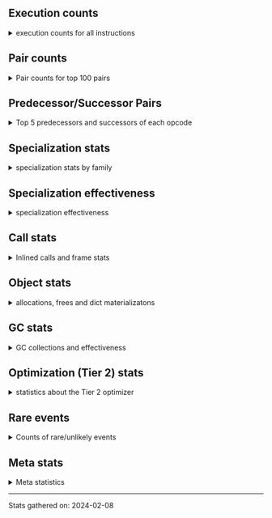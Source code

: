 ## Execution counts

<details>
<summary> execution counts for all instructions </summary>

|Name | Base Count | Head Count | Change | 
|---|---:|---:|---:|
| UNARY_INVERT | 14,773,049 | 14,643,999 | -0.9% |
| DICT_UPDATE | 72,697 | 72,244 | -0.6% |
| BEFORE_WITH | 9,109,702 | 9,072,918 | -0.4% |
| TO_BOOL_INT | 202,153,445 | 201,739,531 | -0.2% |
| CLEANUP_THROW | 1,523 | 1,520 | -0.2% |
| LOAD_FAST_CHECK | 10,703,622 | 10,684,760 | -0.2% |
| DELETE_FAST | 2,163,162 | 2,160,141 | -0.1% |
| LIST_EXTEND | 35,709,252 | 35,663,492 | -0.1% |
| LOAD_SUPER_ATTR_METHOD | 123,636,407 | 123,506,191 | -0.1% |
| CALL_PY_WITH_DEFAULTS | 210,158,041 | 209,980,456 | -0.1% |
| LOAD_ATTR_NONDESCRIPTOR_WITH_VALUES | 158,222,834 | 158,089,590 | -0.1% |
| LOAD_ATTR_PROPERTY | 89,419,535 | 89,345,965 | -0.1% |
| LOAD_FAST_AND_CLEAR | 69,140,448 | 69,084,753 | -0.1% |
| BINARY_OP | 718,306,882 | 717,762,507 | -0.1% |
| LIST_APPEND | 75,569,722 | 75,514,243 | -0.1% |
| BUILD_MAP | 119,338,926 | 119,267,205 | -0.1% |
| CALL | 1,201,656,597 | 1,200,937,478 | -0.1% |
| LOAD_ATTR | 1,372,873,701 | 1,372,174,350 | -0.1% |
| NOP | 981,212,069 | 980,723,853 | -0.0% |
| CALL_BUILTIN_CLASS | 165,416,726 | 165,336,227 | -0.0% |
| INSTRUMENTED_JUMP_BACKWARD | 10,016 | 10,012 | -0.0% |
| LOAD_GLOBAL_MODULE | 3,788,846,355 | 3,787,349,266 | -0.0% |
| BUILD_LIST | 328,673,659 | 328,551,283 | -0.0% |
| STORE_SUBSCR_DICT | 263,761,721 | 263,667,583 | -0.0% |
| INSTRUMENTED_FOR_ITER | 11,376 | 11,372 | -0.0% |
| LOAD_SUPER_ATTR | 18,389 | 18,383 | -0.0% |
| POP_JUMP_IF_NOT_NONE | 674,541,217 | 674,323,183 | -0.0% |
| FOR_ITER_LIST | 696,430,612 | 696,211,179 | -0.0% |
| UNPACK_SEQUENCE | 315,651 | 315,557 | -0.0% |
| COPY | 779,365,109 | 779,133,263 | -0.0% |
| INSTRUMENTED_POP_JUMP_IF_TRUE | 13,456 | 13,452 | -0.0% |
| CALL_PY_EXACT_ARGS | 3,317,783,852 | 3,316,854,825 | -0.0% |
| COPY_FREE_VARS | 354,559,163 | 354,462,261 | -0.0% |
| RETURN_VALUE | 4,240,869,978 | 4,239,714,244 | -0.0% |
| LOAD_ATTR_METHOD_WITH_VALUES | 2,198,024,613 | 2,197,431,770 | -0.0% |
| LOAD_ATTR_MODULE | 514,391,313 | 514,253,981 | -0.0% |
| DICT_MERGE | 36,821,396 | 36,811,729 | -0.0% |
| SWAP | 649,723,087 | 649,560,872 | -0.0% |
| UNARY_NOT | 74,929,072 | 74,910,610 | -0.0% |
| TO_BOOL_LIST | 159,386,802 | 159,347,634 | -0.0% |
| LOAD_DEREF | 727,083,636 | 726,928,353 | -0.0% |
| RETURN_CONST | 2,017,534,665 | 2,017,108,012 | -0.0% |
| FOR_ITER_TUPLE | 339,360,842 | 339,291,025 | -0.0% |
| LOAD_ATTR_INSTANCE_VALUE | 4,948,846,034 | 4,947,863,243 | -0.0% |
| JUMP_FORWARD | 551,648,844 | 551,541,803 | -0.0% |
| UNPACK_SEQUENCE_TWO_TUPLE | 355,193,496 | 355,125,303 | -0.0% |
| RESUME_CHECK | 7,140,567,823 | 7,139,219,473 | -0.0% |
| GET_ITER | 734,217,694 | 734,086,525 | -0.0% |
| POP_JUMP_IF_NONE | 445,492,916 | 445,413,931 | -0.0% |
| CALL_METHOD_DESCRIPTOR_NOARGS | 282,330,854 | 282,281,225 | -0.0% |
| CONTAINS_OP | 1,028,177,472 | 1,027,997,399 | -0.0% |
| CALL_TYPE_1 | 317,212,901 | 317,157,632 | -0.0% |
| STORE_ATTR_INSTANCE_VALUE | 1,184,666,337 | 1,184,461,633 | -0.0% |
| LOAD_ATTR_CLASS | 175,373,368 | 175,343,095 | -0.0% |
| CALL_METHOD_DESCRIPTOR_FAST | 408,988,747 | 409,058,822 | 0.0% |
| BINARY_OP_SUBTRACT_FLOAT | 111,952,632 | 111,933,641 | -0.0% |
| FOR_ITER_RANGE | 111,404,803 | 111,386,936 | -0.0% |
| MAKE_CELL | 101,801,009 | 101,784,761 | -0.0% |
| STORE_SUBSCR | 184,306,439 | 184,335,639 | 0.0% |
| POP_JUMP_IF_FALSE | 7,468,779,772 | 7,467,619,564 | -0.0% |
| YIELD_VALUE | 1,386,524,513 | 1,386,737,687 | 0.0% |
| STORE_FAST | 7,950,737,259 | 7,949,553,992 | -0.0% |
| LOAD_FAST | 29,542,634,275 | 29,538,294,972 | -0.0% |
| COMPARE_OP | 159,658,961 | 159,635,803 | -0.0% |
| BINARY_SUBSCR | 535,989,737 | 536,065,877 | 0.0% |
| FOR_ITER | 126,542,192 | 126,559,890 | 0.0% |
| LOAD_FAST_LOAD_FAST | 6,332,083,282 | 6,331,218,382 | -0.0% |
| LOAD_ATTR_METHOD_NO_DICT | 1,449,185,138 | 1,448,991,672 | -0.0% |
| LOAD_GLOBAL_BUILTIN | 4,490,866,805 | 4,490,277,124 | -0.0% |
| BINARY_OP_ADD_FLOAT | 154,967,200 | 154,947,581 | -0.0% |
| CALL_ISINSTANCE | 934,614,511 | 934,507,146 | -0.0% |
| TO_BOOL_BOOL | 3,925,658,342 | 3,925,207,875 | -0.0% |
| BUILD_TUPLE | 841,471,957 | 841,377,610 | -0.0% |
| CHECK_EXC_MATCH | 22,406,375 | 22,403,873 | -0.0% |
| ENTER_EXECUTOR | 2,596,258,723 | 2,595,973,291 | -0.0% |
| POP_EXCEPT | 23,029,807 | 23,027,298 | -0.0% |
| PUSH_EXC_INFO | 23,029,955 | 23,027,449 | -0.0% |
| POP_JUMP_IF_TRUE | 1,903,567,948 | 1,903,361,967 | -0.0% |
| PUSH_NULL | 1,307,272,386 | 1,307,135,386 | -0.0% |
| SET_FUNCTION_ATTRIBUTE | 100,803,393 | 100,792,965 | -0.0% |
| CALL_FUNCTION_EX | 187,420,369 | 187,401,244 | -0.0% |
| IMPORT_FROM | 10,478,821 | 10,477,754 | -0.0% |
| POP_TOP | 3,708,934,072 | 3,708,572,513 | -0.0% |
| IMPORT_NAME | 9,829,155 | 9,828,284 | -0.0% |
| CALL_KW | 255,582,106 | 255,559,847 | -0.0% |
| CALL_BUILTIN_FAST | 927,032,884 | 926,952,256 | -0.0% |
| COMPARE_OP_INT | 1,697,019,553 | 1,696,877,673 | -0.0% |
| MAKE_FUNCTION | 110,730,365 | 110,721,115 | -0.0% |
| RETURN_GENERATOR | 485,999,018 | 486,039,606 | 0.0% |
| RESUME | 271,556 | 271,535 | -0.0% |
| TO_BOOL | 384,821,274 | 384,794,157 | -0.0% |
| BUILD_CONST_KEY_MAP | 12,408,899 | 12,408,026 | -0.0% |
| LOAD_CONST | 7,704,890,522 | 7,704,390,551 | -0.0% |
| COMPARE_OP_STR | 314,806,424 | 314,787,262 | -0.0% |
| CALL_LIST_APPEND | 335,218,909 | 335,198,868 | -0.0% |
| CALL_BUILTIN_FAST_WITH_KEYWORDS | 110,156,867 | 110,150,337 | -0.0% |
| STORE_DEREF | 94,642,521 | 94,637,013 | -0.0% |
| CALL_METHOD_DESCRIPTOR_FAST_WITH_KEYWORDS | 26,903,023 | 26,901,632 | -0.0% |
| CALL_INTRINSIC_1 | 159,709,563 | 159,701,310 | -0.0% |
| INTERPRETER_EXIT | 2,101,269,123 | 2,101,165,324 | -0.0% |
| CALL_BUILTIN_O | 881,965,495 | 882,006,011 | 0.0% |
| CALL_METHOD_DESCRIPTOR_O | 397,962,937 | 397,946,755 | -0.0% |
| STORE_ATTR_SLOT | 1,504,907,793 | 1,504,847,945 | -0.0% |
| IS_OP | 734,076,024 | 734,100,776 | 0.0% |
| RAISE_VARARGS | 5,738,001 | 5,738,189 | 0.0% |
| COMPARE_OP_FLOAT | 182,739,443 | 182,734,164 | -0.0% |
| WITH_EXCEPT_START | 184,305 | 184,300 | -0.0% |
| TO_BOOL_NONE | 631,547,757 | 631,530,705 | -0.0% |
| BUILD_STRING | 52,642,240 | 52,640,980 | -0.0% |
| STORE_FAST_STORE_FAST | 3,022,138,754 | 3,022,069,191 | -0.0% |
| LOAD_ATTR_SLOT | 1,796,190,709 | 1,796,149,913 | -0.0% |
| SET_ADD | 932,561 | 932,581 | 0.0% |
| BINARY_SUBSCR_DICT | 623,076,937 | 623,064,280 | -0.0% |
| CALL_LEN | 426,248,944 | 426,240,364 | -0.0% |
| LOAD_GLOBAL | 20,555,537 | 20,555,159 | -0.0% |
| BUILD_SET | 1,716,121 | 1,716,091 | -0.0% |
| STORE_SUBSCR_LIST_INT | 149,101,583 | 149,099,049 | -0.0% |
| FORMAT_SIMPLE | 105,589,124 | 105,587,371 | -0.0% |
| CALL_STR_1 | 42,201,207 | 42,200,595 | -0.0% |
| STORE_FAST_LOAD_FAST | 42,788,896 | 42,788,321 | -0.0% |
| GET_AWAITABLE | 229,796,431 | 229,793,394 | -0.0% |
| DELETE_ATTR | 6,122,289 | 6,122,209 | -0.0% |
| STORE_SLICE | 35,855,288 | 35,854,839 | -0.0% |
| BINARY_OP_SUBTRACT_INT | 525,775,780 | 525,769,271 | -0.0% |
| LOAD_ATTR_NONDESCRIPTOR_NO_DICT | 94,000,675 | 94,001,818 | 0.0% |
| BINARY_OP_ADD_INT | 969,004,752 | 968,994,248 | -0.0% |
| JUMP_BACKWARD_NO_INTERRUPT | 551,664,524 | 551,658,788 | -0.0% |
| BINARY_SLICE | 289,622,670 | 289,619,706 | -0.0% |
| BUILD_SLICE | 95,912,205 | 95,911,268 | -0.0% |
| LOAD_SUPER_ATTR_ATTR | 5,310,952 | 5,310,902 | -0.0% |
| SEND_GEN | 780,210,066 | 780,203,244 | -0.0% |
| SEND | 165,328,497 | 165,327,091 | -0.0% |
| BINARY_SUBSCR_GETITEM | 194,235,297 | 194,233,692 | -0.0% |
| BINARY_SUBSCR_TUPLE_INT | 228,314,859 | 228,313,060 | -0.0% |
| END_SEND | 391,999,864 | 391,996,829 | -0.0% |
| CALL_BOUND_METHOD_EXACT_ARGS | 210,667,277 | 210,665,702 | -0.0% |
| BINARY_OP_MULTIPLY_INT | 179,330,400 | 179,329,071 | -0.0% |
| DELETE_SUBSCR | 177,647,736 | 177,646,530 | -0.0% |
| LOAD_ATTR_WITH_HINT | 433,397,673 | 433,394,921 | -0.0% |
| BINARY_SUBSCR_LIST_INT | 636,745,556 | 636,742,589 | -0.0% |
| RERAISE | 2,616,176 | 2,616,164 | -0.0% |
| TO_BOOL_STR | 80,212,717 | 80,212,351 | -0.0% |
| CALL_TUPLE_1 | 28,343,638 | 28,343,522 | -0.0% |
| UNPACK_SEQUENCE_TUPLE | 572,703,765 | 572,702,199 | -0.0% |
| EXTENDED_ARG | 289,629,271 | 289,628,481 | -0.0% |
| BEFORE_ASYNC_WITH | 3,005,926 | 3,005,920 | -0.0% |
| LOAD_ATTR_METHOD_LAZY_DICT | 85,068,316 | 85,068,160 | -0.0% |
| JUMP_BACKWARD | 164,545,369 | 164,545,085 | -0.0% |
| TO_BOOL_ALWAYS_TRUE | 276,596,696 | 276,597,097 | 0.0% |
| STORE_ATTR_WITH_HINT | 67,218,124 | 67,218,032 | -0.0% |
| BINARY_OP_MULTIPLY_FLOAT | 287,556,802 | 287,557,082 | 0.0% |
| GET_YIELD_FROM_ITER | 36,722,107 | 36,722,075 | -0.0% |
| CONVERT_VALUE | 90,302,472 | 90,302,400 | -0.0% |
| UNARY_NEGATIVE | 161,837,443 | 161,837,322 | -0.0% |
| STORE_ATTR | 67,499,296 | 67,499,247 | -0.0% |
| FOR_ITER_GEN | 222,117,251 | 222,117,094 | -0.0% |
| END_FOR | 76,206,884 | 76,206,847 | -0.0% |
| MAP_ADD | 39,820,416 | 39,820,413 | -0.0% |
| BINARY_OP_ADD_UNICODE | 93,264,594 | 93,264,588 | -0.0% |
| UNPACK_SEQUENCE_LIST | 274,452,748 | 274,452,741 | -0.0% |
| BINARY_SUBSCR_STR_INT | 484,692,511 | 484,692,499 | -0.0% |
| EXIT_INIT_CHECK | 93,512,900 | 93,512,898 | -0.0% |
| CALL_ALLOC_AND_ENTER_INIT | 95,796,142 | 95,796,140 | -0.0% |
| INSTRUMENTED_POP_JUMP_IF_FALSE | 38,888,640 | 38,888,640 | 0.0% |
| INSTRUMENTED_RESUME | 38,866,420 | 38,866,420 | 0.0% |
| INSTRUMENTED_RETURN_VALUE | 38,857,520 | 38,857,520 | 0.0% |
| LOAD_NAME | 13,239,127 | 13,239,127 | 0.0% |
| BINARY_OP_INPLACE_ADD_UNICODE | 8,739,097 | 8,739,097 | 0.0% |
| STORE_GLOBAL | 8,199,940 | 8,199,940 | 0.0% |
| GET_ANEXT | 8,000,960 | 8,000,960 | 0.0% |
| END_ASYNC_FOR | 8,000,000 | 8,000,000 | 0.0% |
| GET_AITER | 8,000,000 | 8,000,000 | 0.0% |
| UNPACK_EX | 1,129,822 | 1,129,822 | 0.0% |
| STORE_NAME | 401,296 | 401,296 | 0.0% |
| SET_UPDATE | 88,668 | 88,668 | 0.0% |
| LOAD_BUILD_CLASS | 19,846 | 19,846 | 0.0% |
| INSTRUMENTED_RETURN_CONST | 7,200 | 7,200 | 0.0% |
| LOAD_LOCALS | 2,260 | 2,260 | 0.0% |
| LOAD_FROM_DICT_OR_DEREF | 2,240 | 2,240 | 0.0% |
| DELETE_NAME | 900 | 900 | 0.0% |
| FORMAT_WITH_SPEC | 840 | 840 | 0.0% |
| INSTRUMENTED_POP_JUMP_IF_NONE | 720 | 720 | 0.0% |
| SETUP_ANNOTATIONS | 544 | 544 | 0.0% |
| INSTRUMENTED_JUMP_FORWARD | 400 | 400 | 0.0% |
| INSTRUMENTED_POP_JUMP_IF_NOT_NONE | 400 | 400 | 0.0% |
| CALL_INTRINSIC_2 | 80 | 80 | 0.0% |


</details>

## Pair counts

<details>
<summary> Pair counts for top 100 pairs </summary>

Not included in comparative output.


</details>

## Predecessor/Successor Pairs

<details>
<summary> Top 5 predecessors and successors of each opcode </summary>

Not included in comparative output.


</details>

## Specialization stats

<details>
<summary> specialization stats by family </summary>

### BINARY_OP

<details>
<summary> specialization stats for BINARY_OP family </summary>

|Kind | Base Count | Base Ratio | Head Count | Head Ratio | Change | 
|---|---:|---:|---:|---:|---:|
|     deferred | 765,104,507 | 25.1% | 764,560,444 | 25.1% | -0.1% |
|          hit | 2,281,296,959 | 74.8% | 2,281,240,303 | 74.8% | -0.0% |
|         miss | 49,294,298 | 1.6% | 49,294,276 | 1.6% | -0.0% |

| | Base Count | Base Ratio | Head Count | Head Ratio | Change | 
|---|---:|---:|---:|---:|---:|
| Failure | 1,517,931 | 60.8% | 1,517,723 | 60.8% | -0.0% |
| Success | 978,742 | 39.2% | 978,616 | 39.2% | -0.0% |

|Failure kind | Base Count | Base Ratio | Head Count | Head Ratio | Change | 
|---|---:|---:|---:|---:|---:|
| power | 5,742 | 0.4% | 5,721 | 0.4% | -0.4% |
| or | 17,741 | 1.2% | 17,698 | 1.2% | -0.2% |
| and int | 49,395 | 3.3% | 49,322 | 3.2% | -0.1% |
| true divide different types | 12,253 | 0.8% | 12,243 | 0.8% | -0.1% |
| rshift | 14,780 | 1.0% | 14,769 | 1.0% | -0.1% |
| and other | 1,716 | 0.1% | 1,715 | 0.1% | -0.1% |
| true divide float | 5,766 | 0.4% | 5,763 | 0.4% | -0.1% |
| lshift | 18,014 | 1.2% | 18,005 | 1.2% | -0.0% |
| floor divide | 32,744 | 2.2% | 32,732 | 2.2% | -0.0% |
| xor | 9,926 | 0.7% | 9,923 | 0.7% | -0.0% |
| true divide other | 3,501 | 0.2% | 3,500 | 0.2% | -0.0% |
| add different types | 182,046 | 12.0% | 182,032 | 12.0% | -0.0% |
| add other | 61,830 | 4.1% | 61,833 | 4.1% | 0.0% |
| remainder | 52,913 | 3.5% | 52,911 | 3.5% | -0.0% |
| multiply different types | 246,699 | 16.3% | 246,692 | 16.3% | -0.0% |
| subtract different types | 784,192 | 51.7% | 784,191 | 51.7% | -0.0% |
| subtract other | 12,834 | 0.8% | 12,834 | 0.8% | 0.0% |
| multiply other | 5,300 | 0.3% | 5,300 | 0.3% | 0.0% |
| and different types | 539 | 0.0% | 539 | 0.0% | 0.0% |


</details>

### BINARY_SLICE

<details>
<summary> specialization stats for BINARY_SLICE family </summary>


</details>

### BINARY_SUBSCR

<details>
<summary> specialization stats for BINARY_SUBSCR family </summary>

|Kind | Base Count | Base Ratio | Head Count | Head Ratio | Change | 
|---|---:|---:|---:|---:|---:|
|     deferred | 540,370,820 | 20.0% | 540,446,935 | 20.0% | 0.0% |
|          hit | 2,162,289,049 | 80.0% | 2,162,270,028 | 80.0% | -0.0% |
|         miss | 4,776,111 | 0.2% | 4,776,092 | 0.2% | -0.0% |

| | Base Count | Base Ratio | Head Count | Head Ratio | Change | 
|---|---:|---:|---:|---:|---:|
| Failure | 205,593 | 52.0% | 205,617 | 52.1% | 0.0% |
| Success | 189,435 | 48.0% | 189,417 | 47.9% | -0.0% |

|Failure kind | Base Count | Base Ratio | Head Count | Head Ratio | Change | 
|---|---:|---:|---:|---:|---:|
| tuple slice | 86 | 0.0% | 83 | 0.0% | -3.5% |
| other | 56,968 | 27.7% | 56,997 | 27.7% | 0.1% |
| buffer int | 21,740 | 10.6% | 21,741 | 10.6% | 0.0% |
| out of range | 74,363 | 36.2% | 74,360 | 36.2% | -0.0% |
| array int | 36,680 | 17.8% | 36,680 | 17.8% | 0.0% |
| list slice | 6,360 | 3.1% | 6,360 | 3.1% | 0.0% |
| sequence int | 4,280 | 2.1% | 4,280 | 2.1% | 0.0% |
| code complex parameters | 4,136 | 2.0% | 4,136 | 2.0% | 0.0% |
| buffer slice | 880 | 0.4% | 880 | 0.4% | 0.0% |
| string slice | 100 | 0.0% | 100 | 0.0% | 0.0% |


</details>

### CALL

<details>
<summary> specialization stats for CALL family </summary>

|Kind | Base Count | Base Ratio | Head Count | Head Ratio | Change | 
|---|---:|---:|---:|---:|---:|
|         miss | 243,260,325 | 2.3% | 243,489,991 | 2.3% | 0.1% |
|     deferred | 1,438,925,773 | 13.7% | 1,438,432,230 | 13.7% | -0.0% |
|          hit | 9,080,819,373 | 86.3% | 9,079,163,702 | 86.3% | -0.0% |
|        deopt | 22,840 | 0.0% | 22,840 | 0.0% | 0.0% |

| | Base Count | Base Ratio | Head Count | Head Ratio | Change | 
|---|---:|---:|---:|---:|---:|
| Success | 5,100,456 | 85.1% | 5,104,683 | 85.1% | 0.1% |
| Failure | 890,693 | 14.9% | 890,556 | 14.9% | -0.0% |

|Failure kind | Base Count | Base Ratio | Head Count | Head Ratio | Change | 
|---|---:|---:|---:|---:|---:|
| method wrapper | 7,776 | 0.9% | 7,737 | 0.9% | -0.5% |
| metaclass | 37,527 | 4.2% | 37,580 | 4.2% | 0.1% |
| bound method | 13,367 | 1.5% | 13,352 | 1.5% | -0.1% |
| operator wrapper | 6,004 | 0.7% | 5,998 | 0.7% | -0.1% |
| class mutable | 21,581 | 2.4% | 21,560 | 2.4% | -0.1% |
| cfunc varargs keywords | 28,341 | 3.2% | 28,320 | 3.2% | -0.1% |
| other | 37,442 | 4.2% | 37,420 | 4.2% | -0.1% |
| cfunc varargs | 11,817 | 1.3% | 11,822 | 1.3% | 0.0% |
| cfunc noargs | 66,654 | 7.5% | 66,629 | 7.5% | -0.0% |
| meth descr varargs keywords | 18,390 | 2.1% | 18,384 | 2.1% | -0.0% |
| code complex parameters | 158,140 | 17.8% | 158,108 | 17.8% | -0.0% |
| meth descr varargs | 62,896 | 7.1% | 62,907 | 7.1% | 0.0% |
| meth descr method fastcall keywords | 200,172 | 22.5% | 200,152 | 22.5% | -0.0% |
| class no vectorcall | 66,272 | 7.4% | 66,273 | 7.4% | 0.0% |
| no dict | 102,776 | 11.5% | 102,776 | 11.5% | 0.0% |
| init not python | 16,386 | 1.8% | 16,386 | 1.8% | 0.0% |
| cmethod | 13,140 | 1.5% | 13,140 | 1.5% | 0.0% |
| init not simple | 10,018 | 1.1% | 10,018 | 1.1% | 0.0% |
| wrong number arguments | 9,154 | 1.0% | 9,154 | 1.0% | 0.0% |
| str | 2,840 | 0.3% | 2,840 | 0.3% | 0.0% |
| out of versions | 160 | 0.0% | 160 | 0.0% | 0.0% |


</details>

### COMPARE_OP

<details>
<summary> specialization stats for COMPARE_OP family </summary>

|Kind | Base Count | Base Ratio | Head Count | Head Ratio | Change | 
|---|---:|---:|---:|---:|---:|
|         miss | 1,912,682 | 0.1% | 1,920,111 | 0.1% | 0.4% |
|     deferred | 161,247,753 | 6.8% | 161,231,251 | 6.8% | -0.0% |
|          hit | 2,192,652,738 | 93.1% | 2,192,478,988 | 93.1% | -0.0% |

| | Base Count | Base Ratio | Head Count | Head Ratio | Change | 
|---|---:|---:|---:|---:|---:|
| Failure | 224,634 | 69.4% | 225,308 | 69.4% | 0.3% |
| Success | 99,256 | 30.6% | 99,355 | 30.6% | 0.1% |

|Failure kind | Base Count | Base Ratio | Head Count | Head Ratio | Change | 
|---|---:|---:|---:|---:|---:|
| big int | 62,159 | 27.7% | 62,838 | 27.9% | 1.1% |
| long float | 1,593 | 0.7% | 1,585 | 0.7% | -0.5% |
| bool | 5,029 | 2.2% | 5,043 | 2.2% | 0.3% |
| tuple | 14,402 | 6.4% | 14,382 | 6.4% | -0.1% |
| other | 24,338 | 10.8% | 24,352 | 10.8% | 0.1% |
| float long | 16,899 | 7.5% | 16,892 | 7.5% | -0.0% |
| different types | 50,070 | 22.3% | 50,075 | 22.2% | 0.0% |
| baseobject | 30,648 | 13.6% | 30,645 | 13.6% | -0.0% |
| string | 10,560 | 4.7% | 10,560 | 4.7% | 0.0% |
| bytes | 3,960 | 1.8% | 3,960 | 1.8% | 0.0% |
| list | 3,153 | 1.4% | 3,153 | 1.4% | 0.0% |
| set | 1,823 | 0.8% | 1,823 | 0.8% | 0.0% |


</details>

### FOR_ITER

<details>
<summary> specialization stats for FOR_ITER family </summary>

|Kind | Base Count | Base Ratio | Head Count | Head Ratio | Change | 
|---|---:|---:|---:|---:|---:|
|          hit | 1,231,034,273 | 82.3% | 1,230,753,469 | 82.3% | -0.0% |
|         miss | 138,279,235 | 9.2% | 138,252,765 | 9.2% | -0.0% |
|     deferred | 262,000,493 | 17.5% | 261,993,010 | 17.5% | -0.0% |

| | Base Count | Base Ratio | Head Count | Head Ratio | Change | 
|---|---:|---:|---:|---:|---:|
| Failure | 160,579 | 5.7% | 159,814 | 5.7% | -0.5% |
| Success | 2,660,355 | 94.3% | 2,659,831 | 94.3% | -0.0% |

|Failure kind | Base Count | Base Ratio | Head Count | Head Ratio | Change | 
|---|---:|---:|---:|---:|---:|
| dict items | 61,519 | 38.3% | 60,740 | 38.0% | -1.3% |
| set | 24,496 | 15.3% | 24,509 | 15.3% | 0.1% |
| enumerate | 15,269 | 9.5% | 15,270 | 9.6% | 0.0% |
| zip | 13,352 | 8.3% | 13,352 | 8.4% | 0.0% |
| seq iter | 10,460 | 6.5% | 10,460 | 6.5% | 0.0% |
| dict keys | 7,196 | 4.5% | 7,196 | 4.5% | 0.0% |
| other | 7,059 | 4.4% | 7,059 | 4.4% | 0.0% |
| reversed list | 6,085 | 3.8% | 6,085 | 3.8% | 0.0% |
| dict values | 5,690 | 3.5% | 5,690 | 3.6% | 0.0% |
| itertools | 4,851 | 3.0% | 4,851 | 3.0% | 0.0% |
| ascii string | 2,440 | 1.5% | 2,440 | 1.5% | 0.0% |
| map | 1,320 | 0.8% | 1,320 | 0.8% | 0.0% |
| bytes | 520 | 0.3% | 520 | 0.3% | 0.0% |
| callable | 282 | 0.2% | 282 | 0.2% | 0.0% |
| string | 40 | 0.0% | 40 | 0.0% | 0.0% |


</details>

### LOAD_ATTR

<details>
<summary> specialization stats for LOAD_ATTR family </summary>

|Kind | Base Count | Base Ratio | Head Count | Head Ratio | Change | 
|---|---:|---:|---:|---:|---:|
|     deferred | 2,146,510,323 | 16.1% | 2,145,799,594 | 16.1% | -0.0% |
|        deopt | 1,816,849 | 0.0% | 1,817,226 | 0.0% | 0.0% |
|          hit | 11,151,774,441 | 83.8% | 11,149,600,294 | 83.8% | -0.0% |
|         miss | 790,345,767 | 5.9% | 790,333,834 | 5.9% | -0.0% |

| | Base Count | Base Ratio | Head Count | Head Ratio | Change | 
|---|---:|---:|---:|---:|---:|
| Failure | 1,078,090 | 6.5% | 1,077,819 | 6.5% | -0.0% |
| Success | 15,631,055 | 93.5% | 15,630,771 | 93.5% | -0.0% |

|Failure kind | Base Count | Base Ratio | Head Count | Head Ratio | Change | 
|---|---:|---:|---:|---:|---:|
| non overriding descriptor | 11,125 | 1.0% | 11,107 | 1.0% | -0.2% |
| class attr simple | 6,043 | 0.6% | 6,034 | 0.6% | -0.1% |
| not managed dict | 126,440 | 11.7% | 126,371 | 11.7% | -0.1% |
| overridden | 18,515 | 1.7% | 18,506 | 1.7% | -0.0% |
| shadowed | 96,852 | 9.0% | 96,822 | 9.0% | -0.0% |
| metaclass attribute | 233,074 | 21.6% | 233,010 | 21.6% | -0.0% |
| mutable class | 68,257 | 6.3% | 68,241 | 6.3% | -0.0% |
| has managed dict | 312,982 | 29.0% | 312,931 | 29.0% | -0.0% |
| class method obj | 23,148 | 2.1% | 23,147 | 2.1% | -0.0% |
| method | 138,096 | 12.8% | 138,092 | 12.8% | -0.0% |
| class attr descriptor | 16,640 | 1.5% | 16,640 | 1.5% | 0.0% |
| module attr not found | 10,682 | 1.0% | 10,682 | 1.0% | 0.0% |
| not in keys | 7,260 | 0.7% | 7,260 | 0.7% | 0.0% |
| non object slot | 3,580 | 0.3% | 3,580 | 0.3% | 0.0% |
| builtin class method | 2,997 | 0.3% | 2,997 | 0.3% | 0.0% |
| out of versions | 2,339 | 0.2% | 2,339 | 0.2% | 0.0% |
| property | 60 | 0.0% | 60 | 0.0% | 0.0% |


</details>

### LOAD_GLOBAL

<details>
<summary> specialization stats for LOAD_GLOBAL family </summary>

|Kind | Base Count | Base Ratio | Head Count | Head Ratio | Change | 
|---|---:|---:|---:|---:|---:|
|         miss | 317,310 | 0.0% | 316,306 | 0.0% | -0.3% |
|          hit | 8,279,395,850 | 99.7% | 8,277,310,084 | 99.7% | -0.0% |
|     deferred | 20,326,145 | 0.2% | 20,324,958 | 0.2% | -0.0% |
|        deopt | 9,342 | 0.0% | 9,342 | 0.0% | 0.0% |

| | Base Count | Base Ratio | Head Count | Head Ratio | Change | 
|---|---:|---:|---:|---:|---:|
| Success | 546,702 | 100.0% | 546,507 | 100.0% | -0.0% |
| Failure | 0 | 0.0% | 0 | 0.0% |  |


</details>

### LOAD_SUPER_ATTR

<details>
<summary> specialization stats for LOAD_SUPER_ATTR family </summary>

|Kind | Base Count | Base Ratio | Head Count | Head Ratio | Change | 
|---|---:|---:|---:|---:|---:|
|          hit | 128,947,359 | 100.0% | 128,817,093 | 100.0% | -0.1% |
|     deferred | 9,271 | 0.0% | 9,266 | 0.0% | -0.1% |

| | Base Count | Base Ratio | Head Count | Head Ratio | Change | 
|---|---:|---:|---:|---:|---:|
| Success | 9,118 | 100.0% | 9,117 | 100.0% | -0.0% |
| Failure | 0 | 0.0% | 0 | 0.0% |  |


</details>

### POP_JUMP_IF_FALSE

<details>
<summary> specialization stats for POP_JUMP_IF_FALSE family </summary>


</details>

### POP_JUMP_IF_NONE

<details>
<summary> specialization stats for POP_JUMP_IF_NONE family </summary>


</details>

### POP_JUMP_IF_NOT_NONE

<details>
<summary> specialization stats for POP_JUMP_IF_NOT_NONE family </summary>


</details>

### POP_JUMP_IF_TRUE

<details>
<summary> specialization stats for POP_JUMP_IF_TRUE family </summary>


</details>

### SEND

<details>
<summary> specialization stats for SEND family </summary>

|Kind | Base Count | Base Ratio | Head Count | Head Ratio | Change | 
|---|---:|---:|---:|---:|---:|
|          hit | 780,179,166 | 82.5% | 780,172,344 | 82.5% | -0.0% |
|     deferred | 165,300,598 | 17.5% | 165,299,189 | 17.5% | -0.0% |
|         miss | 30,900 | 0.0% | 30,900 | 0.0% | 0.0% |

| | Base Count | Base Ratio | Head Count | Head Ratio | Change | 
|---|---:|---:|---:|---:|---:|
| Failure | 52,588 | 89.4% | 52,591 | 89.4% | 0.0% |
| Success | 6,211 | 10.6% | 6,211 | 10.6% | 0.0% |

|Failure kind | Base Count | Base Ratio | Head Count | Head Ratio | Change | 
|---|---:|---:|---:|---:|---:|
| other | 15,908 | 30.3% | 15,911 | 30.3% | 0.0% |
| async generator send | 33,180 | 63.1% | 33,180 | 63.1% | 0.0% |
| list | 3,260 | 6.2% | 3,260 | 6.2% | 0.0% |
| dict keys | 240 | 0.5% | 240 | 0.5% | 0.0% |


</details>

### STORE_ATTR

<details>
<summary> specialization stats for STORE_ATTR family </summary>

|Kind | Base Count | Base Ratio | Head Count | Head Ratio | Change | 
|---|---:|---:|---:|---:|---:|
|          hit | 2,549,251,862 | 90.3% | 2,549,001,807 | 90.3% | -0.0% |
|         miss | 207,540,392 | 7.3% | 207,525,803 | 7.3% | -0.0% |
|     deferred | 270,893,814 | 9.6% | 270,879,438 | 9.6% | -0.0% |

| | Base Count | Base Ratio | Head Count | Head Ratio | Change | 
|---|---:|---:|---:|---:|---:|
| Success | 4,048,727 | 97.7% | 4,048,471 | 97.7% | -0.0% |
| Failure | 97,147 | 2.3% | 97,141 | 2.3% | -0.0% |

|Failure kind | Base Count | Base Ratio | Head Count | Head Ratio | Change | 
|---|---:|---:|---:|---:|---:|
| not managed dict | 2,674 | 2.8% | 2,668 | 2.7% | -0.2% |
| class attr simple | 45,859 | 47.2% | 45,859 | 47.2% | 0.0% |
| not in dict | 15,905 | 16.4% | 15,905 | 16.4% | 0.0% |
| overriding descriptor | 10,480 | 10.8% | 10,480 | 10.8% | 0.0% |
| not in keys | 7,761 | 8.0% | 7,761 | 8.0% | 0.0% |
| overridden | 5,172 | 5.3% | 5,172 | 5.3% | 0.0% |
| property | 4,020 | 4.1% | 4,020 | 4.1% | 0.0% |
| no dict | 3,120 | 3.2% | 3,120 | 3.2% | 0.0% |
| method | 1,540 | 1.6% | 1,540 | 1.6% | 0.0% |
| out of versions | 596 | 0.6% | 596 | 0.6% | 0.0% |
| mutable class | 20 | 0.0% | 20 | 0.0% | 0.0% |


</details>

### STORE_SLICE

<details>
<summary> specialization stats for STORE_SLICE family </summary>


</details>

### STORE_SUBSCR

<details>
<summary> specialization stats for STORE_SUBSCR family </summary>

|Kind | Base Count | Base Ratio | Head Count | Head Ratio | Change | 
|---|---:|---:|---:|---:|---:|
|          hit | 412,860,424 | 69.1% | 412,763,752 | 69.1% | -0.0% |
|     deferred | 184,200,237 | 30.8% | 184,229,432 | 30.9% | 0.0% |
|         miss | 2,880 | 0.0% | 2,880 | 0.0% | 0.0% |

| | Base Count | Base Ratio | Head Count | Head Ratio | Change | 
|---|---:|---:|---:|---:|---:|
| Success | 16,213 | 14.9% | 16,207 | 14.9% | -0.0% |
| Failure | 92,869 | 85.1% | 92,880 | 85.1% | 0.0% |

|Failure kind | Base Count | Base Ratio | Head Count | Head Ratio | Change | 
|---|---:|---:|---:|---:|---:|
| dict subclass no override | 27,064 | 29.1% | 27,076 | 29.2% | 0.0% |
| py simple | 42,737 | 46.0% | 42,736 | 46.0% | -0.0% |
| array int | 16,840 | 18.1% | 16,840 | 18.1% | 0.0% |
| out of range | 3,668 | 3.9% | 3,668 | 3.9% | 0.0% |
| bytearray int | 1,760 | 1.9% | 1,760 | 1.9% | 0.0% |
| other | 800 | 0.9% | 800 | 0.9% | 0.0% |


</details>

### TO_BOOL

<details>
<summary> specialization stats for TO_BOOL family </summary>

|Kind | Base Count | Base Ratio | Head Count | Head Ratio | Change | 
|---|---:|---:|---:|---:|---:|
|          hit | 5,144,999,332 | 90.9% | 5,144,078,672 | 90.9% | -0.0% |
|     deferred | 512,002,103 | 9.0% | 511,975,166 | 9.0% | -0.0% |
|         miss | 130,556,427 | 2.3% | 130,556,521 | 2.3% | 0.0% |

| | Base Count | Base Ratio | Head Count | Head Ratio | Change | 
|---|---:|---:|---:|---:|---:|
| Success | 2,689,298 | 79.7% | 2,689,226 | 79.7% | -0.0% |
| Failure | 686,300 | 20.3% | 686,286 | 20.3% | -0.0% |

|Failure kind | Base Count | Base Ratio | Head Count | Head Ratio | Change | 
|---|---:|---:|---:|---:|---:|
| float | 2,601 | 0.4% | 2,600 | 0.4% | -0.0% |
| set | 32,716 | 4.8% | 32,713 | 4.8% | -0.0% |
| tuple | 112,373 | 16.4% | 112,363 | 16.4% | -0.0% |
| bytes | 28,858 | 4.2% | 28,860 | 4.2% | 0.0% |
| dict | 36,772 | 5.4% | 36,771 | 5.4% | -0.0% |
| mapping | 98,448 | 14.3% | 98,446 | 14.3% | -0.0% |
| other | 172,572 | 25.1% | 172,573 | 25.1% | 0.0% |
| number | 183,762 | 26.8% | 183,762 | 26.8% | 0.0% |
| sequence | 16,538 | 2.4% | 16,538 | 2.4% | 0.0% |
| bytearray | 1,240 | 0.2% | 1,240 | 0.2% | 0.0% |
| memory view | 420 | 0.1% | 420 | 0.1% | 0.0% |


</details>

### UNPACK_SEQUENCE

<details>
<summary> specialization stats for UNPACK_SEQUENCE family </summary>

|Kind | Base Count | Base Ratio | Head Count | Head Ratio | Change | 
|---|---:|---:|---:|---:|---:|
|          hit | 1,199,498,549 | 99.7% | 1,199,428,783 | 99.7% | -0.0% |
|     deferred | 3,068,851 | 0.3% | 3,068,794 | 0.3% | -0.0% |
|         miss | 2,851,460 | 0.2% | 2,851,460 | 0.2% | 0.0% |

| | Base Count | Base Ratio | Head Count | Head Ratio | Change | 
|---|---:|---:|---:|---:|---:|
| Failure | 2,439 | 2.5% | 2,438 | 2.5% | -0.0% |
| Success | 95,821 | 97.5% | 95,785 | 97.5% | -0.0% |

|Failure kind | Base Count | Base Ratio | Head Count | Head Ratio | Change | 
|---|---:|---:|---:|---:|---:|
| sequence | 1,438 | 59.0% | 1,437 | 58.9% | -0.1% |
| iterator | 621 | 25.5% | 621 | 25.5% | 0.0% |
| other | 380 | 15.6% | 380 | 15.6% | 0.0% |


</details>


</details>

## Specialization effectiveness

<details>
<summary> specialization effectiveness </summary>

|Instructions | Base Count | Base Ratio | Head Count | Head Ratio | Change | 
|---|---:|---:|---:|---:|---:|
| Not specialized | 15,755,732,964 | 10.1% | 15,752,174,328 | 10.1% | -0.0% |
| Specialized hits | 53,529,978,938 | 34.5% | 53,520,711,956 | 34.5% | -0.0% |
| Basic | 84,452,507,681 | 54.4% | 84,441,024,352 | 54.4% | -0.0% |
| Specialized misses | 1,569,679,304 | 1.0% | 1,569,862,597 | 1.0% | 0.0% |

### Deferred by instruction

<details>
<summary> deferred by instruction </summary>

|Name | Base Count | Base Ratio | Head Count | Head Ratio | Change | 
|---|---:|---:|---:|---:|---:|
| BINARY_OP | 765,104,507 | 11.8% | 764,560,444 | 11.8% | -0.1% |
| CALL | 1,438,925,773 | 22.2% | 1,438,432,230 | 22.2% | -0.0% |
| LOAD_ATTR | 2,146,510,323 | 33.2% | 2,145,799,594 | 33.2% | -0.0% |
| STORE_SUBSCR | 184,200,237 | 2.8% | 184,229,432 | 2.8% | 0.0% |
| BINARY_SUBSCR | 540,370,820 | 8.4% | 540,446,935 | 8.4% | 0.0% |
| COMPARE_OP | 161,247,753 | 2.5% | 161,231,251 | 2.5% | -0.0% |
| STORE_ATTR | 270,893,814 | 4.2% | 270,879,438 | 4.2% | -0.0% |
| TO_BOOL | 512,002,103 | 7.9% | 511,975,166 | 7.9% | -0.0% |
| FOR_ITER | 262,000,493 | 4.0% | 261,993,010 | 4.1% | -0.0% |
| SEND | 165,300,598 | 2.6% | 165,299,189 | 2.6% | -0.0% |


</details>

### Misses by instruction

<details>
<summary> misses by instruction </summary>

|Name | Base Count | Base Ratio | Head Count | Head Ratio | Change | 
|---|---:|---:|---:|---:|---:|
| FOR_ITER_LIST | 69,152,757 | 4.4% | 69,136,987 | 4.4% | -0.0% |
| FOR_ITER_TUPLE | 69,113,438 | 4.4% | 69,102,738 | 4.4% | -0.0% |
| STORE_ATTR_SLOT | 98,807,744 | 6.3% | 98,793,223 | 6.3% | -0.0% |
| LOAD_ATTR_SLOT | 111,453,602 | 7.1% | 111,441,504 | 7.1% | -0.0% |
| CALL_PY_EXACT_ARGS | 122,266,760 | 7.8% | 122,271,889 | 7.8% | 0.0% |
| LOAD_ATTR_METHOD_WITH_VALUES | 232,022,509 | 14.8% | 232,021,358 | 14.8% | -0.0% |
| LOAD_ATTR_NONDESCRIPTOR_WITH_VALUES | 69,574,517 | 4.4% | 69,574,261 | 4.4% | -0.0% |
| TO_BOOL_NONE | 63,917,921 | 4.1% | 63,917,699 | 4.1% | -0.0% |
| LOAD_ATTR_INSTANCE_VALUE | 308,687,675 | 19.7% | 308,687,947 | 19.7% | 0.0% |
| STORE_ATTR_INSTANCE_VALUE | 108,673,687 | 6.9% | 108,673,668 | 6.9% | -0.0% |


</details>


</details>

## Call stats

<details>
<summary> Inlined calls and frame stats </summary>

| | Base Count | Base Ratio | Head Count | Head Ratio | Change | 
|---|---:|---:|---:|---:|---:|
| Calls via PyEval_EvalFrame (function ex) | 27,749,071 | 0.4% | 27,741,680 | 0.4% | -0.0% |
| Calls via PyEval_EvalFrame (function vectorcall) | 1,248,621,980 | 16.5% | 1,248,301,599 | 16.5% | -0.0% |
| Calls via PyEval_EvalFrame (vector) | 1,253,936,630 | 16.6% | 1,253,616,249 | 16.6% | -0.0% |
| Calls via PyEval_EvalFrame (generator) | 850,530,391 | 11.2% | 850,746,961 | 11.2% | 0.0% |
| Calls to Python functions inlined | 5,465,835,796 | 72.2% | 5,464,588,198 | 72.2% | -0.0% |
| Frames pushed | 4,989,387,208 | 65.9% | 4,988,335,981 | 65.9% | -0.0% |
| Calls via PyEval_EvalFrame (api) | 235,238,205 | 3.1% | 235,198,617 | 3.1% | -0.0% |
| Frame objects created | 85,847,410 | 1.1% | 85,842,968 | 1.1% | -0.0% |
| Calls to PyEval_EvalDefault | 2,104,467,021 | 27.8% | 2,104,363,210 | 27.8% | -0.0% |
| Calls via PyEval_EvalFrame (total) | 2,104,467,021 | 27.8% | 2,104,363,210 | 27.8% | -0.0% |
| Calls via PyEval_EvalFrame (method) | 213,002,713 | 2.8% | 212,993,015 | 2.8% | -0.0% |
| Calls via PyEval_EvalFrame (slot) | 341,365,848 | 4.5% | 341,359,367 | 4.5% | -0.0% |
| Calls via PyEval_EvalFrame (legacy) | 5,294,804 | 0.1% | 5,294,804 | 0.1% | 0.0% |
| Calls via PyEval_EvalFrame (build class) | 19,846 | 0.0% | 19,846 | 0.0% | 0.0% |


</details>

## Object stats

<details>
<summary> allocations, frees and dict materializatons </summary>

| | Base Count | Base Ratio | Head Count | Head Ratio | Change | 
|---|---:|---:|---:|---:|---:|
| Method cache dunder misses | 10,258,184 |  | 10,829,365 |  | 5.6% |
| Method cache collisions | 92,068,149 |  | 94,791,021 |  | 3.0% |
| Method cache misses | 89,419,860 |  | 91,571,292 |  | 2.4% |
| Method cache hits | 2,990,476,784 |  | 2,987,539,735 |  | -0.1% |
| New values | 75,072,279 |  | 74,998,943 |  | -0.1% |
| Method cache dunder hits | 3,304,008,047 |  | 3,303,316,763 |  | -0.0% |
| Allocations from freelist | 6,711,075,623 | 36.4% | 6,709,914,809 | 36.4% | -0.0% |
| Frees to freelist | 6,718,821,506 |  | 6,717,662,821 |  | -0.0% |
| Allocations to 4 kbytes | 104,017,863 | 0.6% | 104,029,731 | 0.6% | 0.0% |
| Interpreter increfs | 89,900,989,727 | 77.7% | 89,892,230,020 | 77.7% | -0.0% |
| Interpreter decrefs | 104,068,034,413 | 78.3% | 104,058,338,221 | 78.3% | -0.0% |
| Frees | 12,053,125,797 |  | 12,052,277,191 |  | -0.0% |
| Allocations to 512 bytes | 11,593,226,996 | 62.9% | 11,592,434,138 | 62.9% | -0.0% |
| Allocations | 11,718,230,826 | 63.6% | 11,717,448,995 | 63.6% | -0.0% |
| Decrefs | 28,873,542,307 | 21.7% | 28,872,192,231 | 21.7% | -0.0% |
| Allocations over 4 kbytes | 20,985,967 | 0.1% | 20,985,126 | 0.1% | -0.0% |
| Increfs | 25,761,632,505 | 22.3% | 25,761,045,151 | 22.3% | -0.0% |
| Materialize dict (on request) | 3,653,105 | 4.9% | 3,653,105 | 4.9% | 0.0% |
| Materialize dict (new key) | 190,075 | 0.3% | 190,075 | 0.3% | 0.0% |
| Materialize dict (too big) | 0 | 0.0% | 0 | 0.0% |  |
| Materialize dict (str subclass) | 0 | 0.0% | 0 | 0.0% |  |
| Dematerialize dict | 2,346,160 | 3.1% | 2,346,160 | 3.1% | 0.0% |


</details>

## GC stats

<details>
<summary> GC collections and effectiveness </summary>

|Generation | Base Collections | Base Objects collected | Base Object visits | Head Collections | Head Objects collected | Head Object visits | 
|---:|---:|---:|---:|---:|---:|---:|
| 0 | 733,957 | 46,617,651 | 6,069,091,672 | 733,951 | 46,611,845 | 6,083,274,470 |
| 1 | 65,664 | 36,866,765 | 4,969,003,946 | 65,662 | 36,863,549 | 4,969,983,682 |
| 2 | 20,914 | 53,213,339 | 18,175,070,622 | 20,911 | 53,212,748 | 18,149,662,045 |


</details>

## Optimization (Tier 2) stats

<details>
<summary> statistics about the Tier 2 optimizer </summary>

| | Base Count | Base Ratio | Head Count | Head Ratio | Change | 
|---|---:|---:|---:|---:|---:|
| Trace stack underflow | 1,159 | 0.5% | 1,147 | 0.5% | -1.0% |
| Low confidence | 5,601 | 2.4% | 5,604 | 2.4% | 0.1% |
| Traces created | 143,087 | 60.4% | 143,066 | 60.4% | -0.0% |
| Traces executed | 2,596,179,443 |  | 2,595,894,011 |  | -0.0% |
| Optimization attempts | 236,795 |  | 236,771 |  | -0.0% |
| Uops executed | 132,046,579,194 | 50.86 | 132,054,017,127 | 50.87 | 0.0% |
| Trace too short | 77,548 | 32.7% | 77,545 | 32.8% | -0.0% |
| Trace stack overflow | 219 | 0.1% | 219 | 0.1% | 0.0% |
| Trace too long | 7,502 | 3.2% | 7,502 | 3.2% | 0.0% |
| Inner loop found | 7,532 | 3.2% | 7,532 | 3.2% | 0.0% |
| Recursive call | 4,463 | 1.9% | 4,463 | 1.9% | 0.0% |

### Trace length histogram

<details>
<summary> trace length histogram </summary>

|Range | Base Count | Base Ratio | Head Count | Head Ratio | Change | 
|---|---:|---:|---:|---:|---:|
| <= 1 | 0 | 0.0% | 0 | 0.0% |  |
| <= 2 | 0 | 0.0% | 0 | 0.0% |  |
| <= 4 | 0 | 0.0% | 0 | 0.0% |  |
| <= 8 | 0 | 0.0% | 0 | 0.0% |  |
| <= 16 | 3,306 | 2.3% | 3,285 | 2.3% | -0.6% |
| <= 32 | 41,076 | 28.7% | 41,094 | 28.7% | 0.0% |
| <= 64 | 44,838 | 31.3% | 44,803 | 31.3% | -0.1% |
| <= 128 | 26,231 | 18.3% | 26,242 | 18.3% | 0.0% |
| <= 256 | 17,912 | 12.5% | 17,925 | 12.5% | 0.1% |
| <= 512 | 9,724 | 6.8% | 9,717 | 6.8% | -0.1% |


</details>

### Optimized trace length histogram

<details>
<summary> optimized trace length histogram </summary>

|Range | Base Count | Base Ratio | Head Count | Head Ratio | Change | 
|---|---:|---:|---:|---:|---:|
| <= 1 | 0 | 0.0% | 0 | 0.0% |  |
| <= 2 | 0 | 0.0% | 0 | 0.0% |  |
| <= 4 | 160 | 0.1% | 160 | 0.1% | 0.0% |
| <= 8 | 15,134 | 10.6% | 15,113 | 10.6% | -0.1% |
| <= 16 | 23,464 | 16.4% | 23,467 | 16.4% | 0.0% |
| <= 32 | 47,594 | 33.3% | 47,585 | 33.3% | -0.0% |
| <= 64 | 18,376 | 12.8% | 18,375 | 12.8% | -0.0% |
| <= 128 | 23,374 | 16.3% | 23,388 | 16.3% | 0.1% |
| <= 256 | 5,685 | 4.0% | 5,678 | 4.0% | -0.1% |
| <= 512 | 7,460 | 5.2% | 7,460 | 5.2% | 0.0% |


</details>

### Trace run length histogram

<details>
<summary> trace run length histogram </summary>

|Range | Base Count | Base Ratio | Head Count | Head Ratio | Change | 
|---|---:|---:|---:|---:|---:|
| <= 1 | 93,122,099 | 3.6% | 93,075,219 | 3.6% | -0.1% |
| <= 2 | 342,618,147 | 13.2% | 342,528,077 | 13.2% | -0.0% |
| <= 4 | 35,775,306 | 1.4% | 35,756,595 | 1.4% | -0.1% |
| <= 8 | 369,019,994 | 14.2% | 369,019,482 | 14.2% | -0.0% |
| <= 16 | 466,664,045 | 18.0% | 466,161,956 | 18.0% | -0.1% |
| <= 32 | 624,501,845 | 24.1% | 624,644,664 | 24.1% | 0.0% |
| <= 64 | 227,030,286 | 8.7% | 227,195,004 | 8.8% | 0.1% |
| <= 128 | 293,272,012 | 11.3% | 293,333,507 | 11.3% | 0.0% |
| <= 256 | 98,997,311 | 3.8% | 99,008,013 | 3.8% | 0.0% |
| <= 512 | 17,104,907 | 0.7% | 17,105,340 | 0.7% | 0.0% |
| <= 1,024 | 7,585,511 | 0.3% | 7,578,142 | 0.3% | -0.1% |
| <= 2,048 | 18,210,240 | 0.7% | 18,210,267 | 0.7% | 0.0% |
| <= 4,096 | 1,102,447 | 0.0% | 1,102,445 | 0.0% | -0.0% |
| <= 8,192 | 795,487 | 0.0% | 795,491 | 0.0% | 0.0% |
| <= 16,384 | 296,360 | 0.0% | 296,360 | 0.0% | 0.0% |
| <= 32,768 | 57,400 | 0.0% | 57,400 | 0.0% | 0.0% |
| <= 65,536 | 21,021 | 0.0% | 21,021 | 0.0% | 0.0% |
| <= 131,072 | 1,265 | 0.0% | 1,268 | 0.0% | 0.2% |
| <= 262,144 | 2,180 | 0.0% | 2,180 | 0.0% | 0.0% |
| <= 524,288 | 460 | 0.0% | 460 | 0.0% | 0.0% |
| <= 1,048,576 | 400 | 0.0% | 400 | 0.0% | 0.0% |
| <= 2,097,152 | 134 | 0.0% | 83 | 0.0% | -38.1% |
| <= 4,194,304 | 346 | 0.0% | 397 | 0.0% | 14.7% |
| <= 8,388,608 | 0 | 0.0% | 0 | 0.0% |  |
| <= 16,777,216 | 240 | 0.0% | 240 | 0.0% | 0.0% |


</details>

### Uop execution stats

<details>
<summary> uop execution stats </summary>

|Name | Base Count | Head Count | Change | 
|---|---:|---:|---:|
| _UNPACK_SEQUENCE | 9,861 | 9,785 | -0.8% |
| _GUARD_IS_NOT_NONE_POP | 47,260,425 | 47,412,189 | 0.3% |
| _COMPARE_OP | 79,648,753 | 79,792,604 | 0.2% |
| SET_FUNCTION_ATTRIBUTE | 28,670,621 | 28,714,945 | 0.2% |
| CALL_METHOD_DESCRIPTOR_FAST | 118,143,013 | 118,302,311 | 0.1% |
| _FOR_ITER_TIER_TWO | 386,779,003 | 387,231,039 | 0.1% |
| MAKE_FUNCTION | 42,012,232 | 42,056,631 | 0.1% |
| CALL_BUILTIN_CLASS | 38,579,960 | 38,542,613 | -0.1% |
| LOAD_DEREF | 434,057,462 | 434,433,854 | 0.1% |
| _GUARD_IS_TRUE_POP | 1,308,675,811 | 1,309,649,228 | 0.1% |
| UNPACK_SEQUENCE_TWO_TUPLE | 578,365,886 | 578,781,536 | 0.1% |
| _LOAD_ATTR_MODULE | 96,547,107 | 96,488,285 | -0.1% |
| _CHECK_ATTR_MODULE | 96,550,547 | 96,491,725 | -0.1% |
| _LOAD_ATTR_METHOD_WITH_VALUES | 630,008,002 | 630,329,136 | 0.1% |
| _GUARD_KEYS_VERSION | 711,975,567 | 712,296,216 | 0.0% |
| _GUARD_DORV_VALUES_INST_ATTR_FROM_DICT | 711,998,193 | 712,318,842 | 0.0% |
| LOAD_FAST_CHECK | 71,849 | 71,821 | -0.0% |
| CALL_TYPE_1 | 162,067,323 | 162,005,890 | -0.0% |
| _LOAD_CONST_INLINE_BORROW_WITH_NULL | 268,828,556 | 268,729,866 | -0.0% |
| BUILD_TUPLE | 160,288,703 | 160,340,946 | 0.0% |
| _GUARD_IS_NONE_POP | 37,325,357 | 37,313,347 | -0.0% |
| _EXIT_TRACE | 1,214,566,298 | 1,214,189,795 | -0.0% |
| _BINARY_SUBSCR | 980,549,869 | 980,844,482 | 0.0% |
| GET_ITER | 123,086,434 | 123,120,032 | 0.0% |
| CALL_LEN | 72,103,304 | 72,084,064 | -0.0% |
| _POP_FRAME | 438,552,620 | 438,665,959 | 0.0% |
| BEFORE_WITH | 93,106 | 93,129 | 0.0% |
| _ITER_NEXT_TUPLE | 258,548,086 | 258,486,838 | -0.0% |
| _GUARD_NOT_EXHAUSTED_TUPLE | 404,009,664 | 403,923,094 | -0.0% |
| _CHECK_GLOBALS | 927,798,583 | 927,604,736 | -0.0% |
| _ITER_CHECK_LIST | 1,402,155,976 | 1,401,870,010 | -0.0% |
| _LOAD_CONST_INLINE_WITH_NULL | 917,677,704 | 917,496,590 | -0.0% |
| _GUARD_IS_FALSE_POP | 3,933,802,930 | 3,933,053,449 | -0.0% |
| _GUARD_NOT_EXHAUSTED_LIST | 1,386,141,604 | 1,385,915,719 | -0.0% |
| _ITER_CHECK_TUPLE | 481,128,317 | 481,054,948 | -0.0% |
| _LOAD_ATTR | 309,413,691 | 309,369,226 | -0.0% |
| _CHECK_STACK_SPACE | 956,419,454 | 956,556,049 | 0.0% |
| _INIT_CALL_PY_EXACT_ARGS | 956,415,692 | 956,552,203 | 0.0% |
| _PUSH_FRAME | 956,415,692 | 956,552,203 | 0.0% |
| _SAVE_RETURN_OFFSET | 956,415,692 | 956,552,203 | 0.0% |
| _CHECK_FUNCTION_EXACT_ARGS | 962,721,571 | 962,858,157 | 0.0% |
| _JUMP_TO_TOP | 2,120,789,397 | 2,121,088,626 | 0.0% |
| _CHECK_VALIDITY | 13,234,485,090 | 13,236,302,054 | 0.0% |
| TO_BOOL_INT | 138,667,791 | 138,649,820 | -0.0% |
| _SET_IP | 17,236,252,383 | 17,238,273,717 | 0.0% |
| _STORE_SUBSCR | 259,795,991 | 259,765,877 | -0.0% |
| COPY_FREE_VARS | 293,089 | 293,057 | -0.0% |
| _CHECK_BUILTINS | 536,169,072 | 536,110,785 | -0.0% |
| RESUME_CHECK | 860,958,856 | 861,052,190 | 0.0% |
| STORE_SUBSCR_DICT | 8,404,931 | 8,405,842 | 0.0% |
| _ITER_NEXT_LIST | 1,118,534,735 | 1,118,419,466 | -0.0% |
| TO_BOOL_BOOL | 1,014,199,157 | 1,014,290,137 | 0.0% |
| CONTAINS_OP | 1,654,648,106 | 1,654,787,938 | 0.0% |
| _GUARD_NOT_EXHAUSTED_RANGE | 777,600,555 | 777,536,163 | -0.0% |
| CALL_INTRINSIC_1 | 88,711,526 | 88,704,189 | -0.0% |
| LIST_EXTEND | 88,711,526 | 88,704,189 | -0.0% |
| _ITER_CHECK_RANGE | 778,958,315 | 778,893,923 | -0.0% |
| STORE_FAST | 7,890,298,518 | 7,890,876,618 | 0.0% |
| _ITER_NEXT_RANGE | 729,682,304 | 729,636,272 | -0.0% |
| PUSH_NULL | 592,170,269 | 592,133,275 | -0.0% |
| _GUARD_TYPE_VERSION | 3,546,345,741 | 3,546,558,759 | 0.0% |
| BUILD_LIST | 125,025,181 | 125,017,776 | -0.0% |
| CALL_METHOD_DESCRIPTOR_NOARGS | 156,087,029 | 156,078,972 | -0.0% |
| _LOAD_ATTR_METHOD_NO_DICT | 682,332,023 | 682,297,441 | -0.0% |
| MAKE_CELL | 403,223 | 403,204 | -0.0% |
| _LOAD_ATTR_SLOT | 652,593,496 | 652,563,120 | -0.0% |
| CALL_BUILTIN_FAST | 379,520,640 | 379,503,076 | -0.0% |
| _CHECK_MANAGED_OBJECT_HAS_VALUES | 1,122,865,571 | 1,122,825,269 | -0.0% |
| _LOAD_ATTR_INSTANCE_VALUE | 1,122,865,571 | 1,122,825,269 | -0.0% |
| _LOAD_CONST_INLINE | 905,957,006 | 905,924,606 | -0.0% |
| POP_TOP | 423,597,574 | 423,583,050 | -0.0% |
| CALL_ISINSTANCE | 160,002,714 | 159,999,307 | -0.0% |
| LOAD_FAST | 24,011,120,667 | 24,011,631,806 | 0.0% |
| TO_BOOL_STR | 19,820,681 | 19,821,061 | 0.0% |
| _TO_BOOL | 5,489,457 | 5,489,359 | -0.0% |
| _CHECK_CALL_BOUND_METHOD_EXACT_ARGS | 53,032,506 | 53,031,695 | -0.0% |
| _INIT_CALL_BOUND_METHOD_EXACT_ARGS | 53,032,506 | 53,031,695 | -0.0% |
| CALL_METHOD_DESCRIPTOR_O | 16,514,710 | 16,514,466 | -0.0% |
| SET_ADD | 1,417,805 | 1,417,785 | -0.0% |
| TO_BOOL_LIST | 16,083,817 | 16,084,024 | 0.0% |
| _STORE_ATTR_SLOT | 118,813,730 | 118,815,130 | 0.0% |
| _LOAD_CONST_INLINE_BORROW | 6,695,497,498 | 6,695,576,349 | 0.0% |
| CALL_BUILTIN_O | 376,933,606 | 376,929,363 | -0.0% |
| COMPARE_OP_INT | 451,269,551 | 451,264,477 | -0.0% |
| COMPARE_OP_FLOAT | 68,427,571 | 68,426,888 | -0.0% |
| BINARY_SUBSCR_TUPLE_INT | 136,449,583 | 136,448,373 | -0.0% |
| BINARY_SUBSCR_LIST_INT | 861,905,368 | 861,912,540 | 0.0% |
| _LOAD_ATTR_WITH_HINT | 15,976,632 | 15,976,757 | 0.0% |
| _CHECK_ATTR_WITH_HINT | 15,976,632 | 15,976,757 | 0.0% |
| CALL_BUILTIN_FAST_WITH_KEYWORDS | 19,673,581 | 19,673,506 | -0.0% |
| BINARY_SUBSCR_DICT | 196,370,714 | 196,370,231 | -0.0% |
| BUILD_MAP | 7,967,203 | 7,967,216 | 0.0% |
| _STORE_ATTR_INSTANCE_VALUE | 23,041,136 | 23,041,100 | -0.0% |
| _GUARD_DORV_VALUES | 23,737,076 | 23,737,040 | -0.0% |
| _BINARY_OP_SUBTRACT_INT | 303,999,499 | 303,999,939 | 0.0% |
| MAP_ADD | 20,584,356 | 20,584,328 | -0.0% |
| BINARY_SLICE | 54,674,026 | 54,673,956 | -0.0% |
| UNARY_NEGATIVE | 9,194,819 | 9,194,812 | -0.0% |
| COPY | 1,009,456,611 | 1,009,457,379 | 0.0% |
| _BINARY_OP | 703,631,620 | 703,632,026 | 0.0% |
| DICT_MERGE | 7,108,191 | 7,108,195 | 0.0% |
| CALL_METHOD_DESCRIPTOR_FAST_WITH_KEYWORDS | 152,694,878 | 152,694,806 | -0.0% |
| UNARY_NOT | 15,395,653 | 15,395,646 | -0.0% |
| _BINARY_OP_ADD_INT | 2,187,633,037 | 2,187,632,378 | -0.0% |
| IS_OP | 93,345,905 | 93,345,879 | -0.0% |
| _BINARY_OP_MULTIPLY_INT | 181,925,736 | 181,925,700 | -0.0% |
| LIST_APPEND | 174,871,245 | 174,871,219 | -0.0% |
| COMPARE_OP_STR | 1,804,997,308 | 1,804,997,553 | 0.0% |
| SWAP | 934,300,779 | 934,300,669 | -0.0% |
| _GUARD_BOTH_INT | 2,673,917,890 | 2,673,917,635 | -0.0% |
| BINARY_SUBSCR_STR_INT | 1,186,622,870 | 1,186,622,864 | -0.0% |
| _GUARD_BOTH_FLOAT | 1,934,403,400 | 1,934,403,400 | 0.0% |
| _BINARY_OP_MULTIPLY_FLOAT | 1,069,684,320 | 1,069,684,320 | 0.0% |
| _BINARY_OP_ADD_FLOAT | 511,601,900 | 511,601,900 | 0.0% |
| STORE_SUBSCR_LIST_INT | 435,648,422 | 435,648,422 | 0.0% |
| _BINARY_OP_SUBTRACT_FLOAT | 348,111,220 | 348,111,220 | 0.0% |
| UNPACK_SEQUENCE_TUPLE | 196,457,129 | 196,457,129 | 0.0% |
| STORE_SLICE | 126,610,060 | 126,610,060 | 0.0% |
| GET_ANEXT | 125,514,720 | 125,514,720 | 0.0% |
| BUILD_SLICE | 115,518,240 | 115,518,240 | 0.0% |
| _LOAD_ATTR_NONDESCRIPTOR_WITH_VALUES | 77,972,447 | 77,972,447 | 0.0% |
| UNPACK_SEQUENCE_LIST | 77,000,120 | 77,000,120 | 0.0% |
| TO_BOOL_NONE | 71,195,430 | 71,195,430 | 0.0% |
| CALL_STR_1 | 67,480,014 | 67,480,014 | 0.0% |
| FORMAT_SIMPLE | 49,292,762 | 49,292,762 | 0.0% |
| CONVERT_VALUE | 48,733,320 | 48,733,320 | 0.0% |
| TO_BOOL_ALWAYS_TRUE | 30,824,186 | 30,824,186 | 0.0% |
| BUILD_STRING | 24,514,997 | 24,514,997 | 0.0% |
| LOAD_FAST_AND_CLEAR | 13,106,973 | 13,106,973 | 0.0% |
| _LOAD_ATTR_NONDESCRIPTOR_NO_DICT | 7,736,687 | 7,736,687 | 0.0% |
| _CHECK_ATTR_METHOD_LAZY_DICT | 6,399,360 | 6,399,360 | 0.0% |
| _LOAD_ATTR_METHOD_LAZY_DICT | 6,399,360 | 6,399,360 | 0.0% |
| _CHECK_ATTR_CLASS | 3,908,689 | 3,908,689 | 0.0% |
| _LOAD_ATTR_CLASS | 3,156,616 | 3,156,616 | 0.0% |
| STORE_DEREF | 2,912,752 | 2,912,752 | 0.0% |
| _GUARD_BOTH_UNICODE | 2,261,508 | 2,261,508 | 0.0% |
| _BINARY_OP_ADD_UNICODE | 2,261,508 | 2,261,508 | 0.0% |
| LOAD_NAME | 807,520 | 807,520 | 0.0% |
| STORE_NAME | 578,940 | 578,940 | 0.0% |
| UNARY_INVERT | 509,820 | 509,820 | 0.0% |
| _STORE_ATTR | 135,795 | 135,795 | 0.0% |
| DELETE_SUBSCR | 61,000 | 61,000 | 0.0% |
| LOAD_SUPER_ATTR_METHOD | 53,340 | 53,340 | 0.0% |
| BUILD_SET | 5,324 | 5,324 | 0.0% |
| STORE_GLOBAL | 5,060 | 5,060 | 0.0% |
| BUILD_CONST_KEY_MAP | 880 | 880 | 0.0% |
| FORMAT_WITH_SPEC | 680 | 680 | 0.0% |
| CALL_TUPLE_1 | 240 | 240 | 0.0% |
| UNPACK_EX | 104 | 104 | 0.0% |


</details>

### Unsupported opcodes

<details>
<summary> unsupported opcodes </summary>

|Opcode | Base Count | Head Count | Change | 
|---|---:|---:|---:|
| LOAD_ATTR_PROPERTY | 4,724 | 4,703 | -0.4% |
| CALL_LIST_APPEND | 5,028 | 5,025 | -0.1% |
| CALL_KW | 5,729 | 5,727 | -0.0% |
| CALL_ALLOC_AND_ENTER_INIT | 3,763 | 3,764 | 0.0% |
| CALL | 23,022 | 23,021 | -0.0% |
| FOR_ITER_GEN | 77,628 | 77,625 | -0.0% |
| CALL_PY_WITH_DEFAULTS | 8,574 | 8,574 | 0.0% |
| STORE_ATTR_WITH_HINT | 8,340 | 8,340 | 0.0% |
| YIELD_VALUE | 3,389 | 3,389 | 0.0% |
| BINARY_SUBSCR_GETITEM | 1,640 | 1,640 | 0.0% |
| CALL_FUNCTION_EX | 1,600 | 1,600 | 0.0% |
| RETURN_GENERATOR | 240 | 240 | 0.0% |
| BINARY_OP_INPLACE_ADD_UNICODE | 140 | 140 | 0.0% |
| SEND | 60 | 60 | 0.0% |
| IMPORT_NAME | 60 | 60 | 0.0% |


</details>


</details>

## Rare events

<details>
<summary> Counts of rare/unlikely events </summary>

|Event | Base Count | Head Count | Change | 
|---|---:|---:|---:|
| set_class | 0 | 0 |  |
| set_bases | 41 | 41 | 0.0% |
| set_eval_frame_func | 0 | 0 |  |
| builtin_dict | 0 | 0 |  |
| func_modification | 221 | 221 | 0.0% |
| watched_dict_modification |  | 8,203,480 |  |


</details>

## Meta stats

<details>
<summary> Meta statistics </summary>

| | Base Count | Head Count | Change | 
|---|---:|---:|---:|
| Number of data files | 1,920 | 1,920 | 0.0% |


</details>

---
Stats gathered on: 2024-02-08
